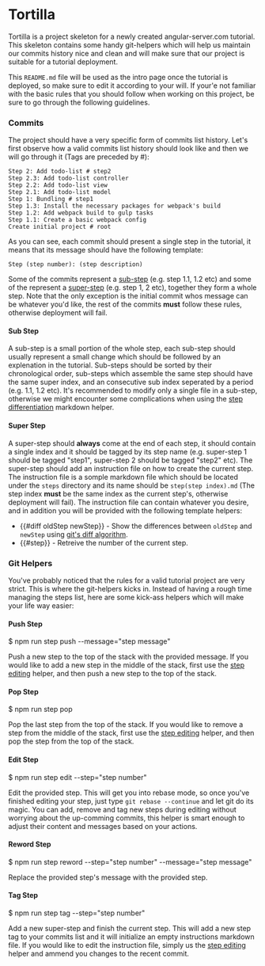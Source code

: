 # Tortilla

Tortilla is a project skeleton for a newly created angular-server.com tutorial. This skeleton contains some handy git-helpers which will help us maintain our commits history nice and clean and will make sure that our project is suitable for a tutorial deployment.

This `README.md` file will be used as the intro page once the tutorial is deployed, so make sure to edit it according to your will. If your'e not familiar with the basic rules that you should follow when working on this project, be sure to go through the following guidelines.

### Commits

The project should have a very specific form of commits list history. Let's first observe how a valid commits list history should look like and then we will go through it (Tags are preceded by #):

    Step 2: Add todo-list # step2
    Step 2.3: Add todo-list controller
    Step 2.2: Add todo-list view
    Step 2.1: Add todo-list model
    Step 1: Bundling # step1
    Step 1.3: Install the necessary packages for webpack's build
    Step 1.2: Add webpack build to gulp tasks
    Step 1.1: Create a basic webpack config
    Create initial project # root

As you can see, each commit should present a single step in the tutorial, it means that its message should have the following template:

    Step (step number): (step description)

Some of the commits represent a [sub-step](#sub-step) (e.g. step 1.1, 1.2 etc) and some of the represent a [super-step](#super-step) (e.g. step 1, 2 etc), together they form a whole step. Note that the only exception is the initial commit whos message can be whatever you'd like, the rest of the commits **must** follow these rules, otherwise deployment will fail.

#### Sub Step

A sub-step is a small portion of the whole step, each sub-step should usually represent a small change which should be followed by an explenation in the tutorial. Sub-steps should be sorted by their chronological order, sub-steps which assemble the same step should have the same super index, and an consecutive sub index seperated by a period (e.g. 1.1, 1.2 etc). It's recommended to modify only a single file in a sub-step, otherwise we might encounter some complications when using the [step differentiation](#super-step) markdown helper.

#### Super Step

A super-step should **always** come at the end of each step, it should contain a single index and it should be tagged by its step name (e.g. super-step 1 should be tagged "step1", super-step 2 should be tagged "step2" etc). The super-step should add an instruction file on how to create the current step. The instruction file is a somple markdown file which should be located under the `steps` directory and its name should be `step(step index).md` (The step index **must** be the same index as the current step's, otherwise deployment will fail). The instruction file can contain whatever you desire, and in addition you will be provided with the following template helpers:

- {{#diff oldStep newStep}} - Show the differences between `oldStep` and `newStep` using [git's diff algorithm](git-scm.com/docs/git-diff).
- {{#step}} - Retreive the number of the current step.

### Git Helpers

You've probably noticed that the rules for a valid tutorial project are very strict. This is where the git-helpers kicks in. Instead of having a rough time managing the steps list, here are some kick-ass helpers which will make your life way easier:

#### Push Step

$ npm run step push --message="step message"

Push a new step to the top of the stack with the provided message. If you would like to add a new step in the middle of the stack, first use the [step editing](#edit-step) helper, and then push a new step to the top of the stack.

#### Pop Step

$ npm run step pop

Pop the last step from the top of the stack. If you would like to remove a step from the middle of the stack, first use the [step editing](#edit-step) helper, and then pop the step from the top of the stack.

#### Edit Step

$ npm run step edit --step="step number"

Edit the provided step. This will get you into rebase mode, so once you've finished editing your step, just type `git rebase --continue` and let git do its magic. You can add, remove and tag new steps during editing without worrying about the up-comming commits, this helper is smart enough to adjust their content and messages based on your actions.

#### Reword Step

$ npm run step reword --step="step number" --message="step message"

Replace the provided step's message with the provided step.

#### Tag Step

$ npm run step tag --step="step number"

Add a new super-step and finish the current step. This will add a new step tag to your commits list and it will initialize an empty instructions markdown file. If you would like to edit the instruction file, simply us the [step editing](#edit-step) helper and ammend you changes to the recent commit.